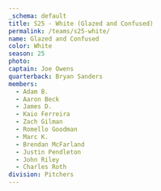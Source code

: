 ```yaml
---
_schema: default
title: S25 - White (Glazed and Confused)
permalink: /teams/s25-white/
name: Glazed and Confused
color: White
season: 25
photo:
captain: Joe Owens
quarterback: Bryan Sanders
members:
  - Adam B.
  - Aaron Beck
  - James D.
  - Kaio Ferreira
  - Zach Gilman
  - Romello Goodman
  - Marc K.
  - Brendan McFarland
  - Justin Pendleton
  - John Riley
  - Charles Roth
division: Pitchers
---
```

